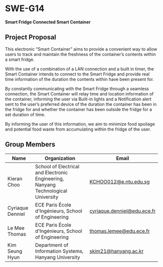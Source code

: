 # SWE-G14
**Smart Fridge Connected Smart Container**


## Project Proposal

This electronic “Smart Container” aims to provide a convenient way to allow users to track and maintain the freshness of the container’s contents within a smart fridge. 

With the use of a combination of a LAN connection and a built in timer, the Smart Container intends to connect to the Smart Fridge and provide real time information of the duration the contents within have been present for. 

By constantly communicating with the Smart Fridge through a seamless connection, the Smart Container will relay time and location information of the container, informing the user via Built-in lights and a Notification alert sent to the user’s preferred device of the duration the container has been in the fridge for and whether the container has been outside the fridge for a set duration of time. 

By informing the user of this information, we aim to minimize food spoilage and potential food waste from accumulating within the fridge of the user. 


## Group Members

| Name | Organization | Email |
|------|-------------|--------|
| Kieran Choo | School of Electrical and Electronic Engineering, Nanyang Technological University | KCHOO012@e.ntu.edu.sg |
| Cyriaque Denniel | ECE Paris École d'Ingénieurs, School of Engineering | cyriaque.denniel@edu.ece.fr |
| Le Mee Thomas | ECE Paris École d'Ingénieurs, School of Engineering | thomas.lemee@edu.ece.fr |
| Kim Seung Hyun | Department of Information Systems, Hanyang University | skim21@hanyang.ac.kr |
